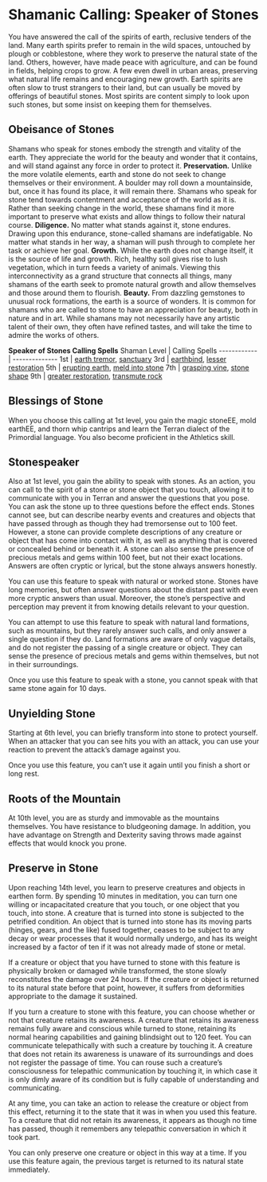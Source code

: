 # Shamanic Calling: Speaker of Stones
You have answered the call of the spirits of earth, reclusive tenders of the land. Many earth spirits prefer to remain in the wild spaces, untouched by plough or cobblestone, where they work to preserve the natural state of the land. Others, however, have made peace with agriculture, and can be found in fields, helping crops to grow. A few even dwell in urban areas, preserving what natural life remains and encouraging new growth. Earth spirits are often slow to trust strangers to their land, but can usually be moved by offerings of beautiful stones. Most spirits are content simply to look upon such stones, but some insist on keeping them for themselves.

## Obeisance of Stones
Shamans who speak for stones embody the strength and vitality of the earth. They appreciate the world for the beauty and wonder that it contains, and will stand against any force in order to protect it.
**Preservation.** Unlike the more volatile elements, earth and stone do not seek to change themselves or their environment. A boulder may roll down a mountainside, but, once it has found its place, it will remain there. Shamans who speak for stone tend towards contentment and acceptance of the world as it is. Rather than seeking change in the world, these shamans find it more important to preserve what exists and allow things to follow their natural course.
**Diligence.** No matter what stands against it, stone endures. Drawing upon this endurance, stone-called shamans are indefatigable. No matter what stands in her way, a shaman will push through to complete her task or achieve her goal.
**Growth.** While the earth does not change itself, it is the source of life and growth. Rich, healthy soil gives rise to lush vegetation, which in turn feeds a variety of animals. Viewing this interconnectivity as a grand structure that connects all things, many shamans of the earth seek to promote natural growth and allow themselves and those around them to flourish.
**Beauty.** From dazzling gemstones to unusual rock formations, the earth is a source of wonders. It is common for shamans who are called to stone to have an appreciation for beauty, both in nature and in art. While shamans may not necessarily have any artistic talent of their own, they often have refined tastes, and will take the time to admire the works of others.

**Speaker of Stones Calling Spells**
Shaman Level | Calling Spells
------------ | --------------
1st | [earth tremor](/Magic/Spells/earth-tremor.md), [sanctuary](/Magic/Spells/sanctuary.md)
3rd | [earthbind](/Magic/Spells/earthbind.md), [lesser restoration](/Magic/Spells/lesser-restoration.md)
5th | [erupting earth](/Magic/Spells/erupting-earth.md), [meld into stone](/Magic/Spells/meld-into-stone.md)
7th | [grasping vine](/Magic/Spells/grasping-vine.md), [stone shape](/Magic/Spells/stone-shape.md)
9th | [greater restoration](/Magic/Spells/greater-restoration.md), [transmute rock](/Magic/Spells/transmute-rock.md)

## Blessings of Stone
When you choose this calling at 1st level, you gain the magic stoneEE, mold earthEE, and thorn whip cantrips and learn the Terran dialect of the Primordial language. You also become proficient in the Athletics skill.

## Stonespeaker
Also at 1st level, you gain the ability to speak with stones. As an action, you can call to the spirit of a stone or stone object that you touch, allowing it to communicate with you in Terran and answer the questions that you pose. You can ask the stone up to three questions before the effect ends. Stones cannot see, but can describe nearby events and creatures and objects that have passed through as though they had tremorsense out to 100 feet. However, a stone can provide complete descriptions of any creature or object that has come into contact with it, as well as anything that is covered or concealed behind or beneath it. A stone can also sense the presence of precious metals and gems within 100 feet, but not their exact locations. Answers are often cryptic or lyrical, but the stone always answers honestly.

You can use this feature to speak with natural or worked stone. Stones have long memories, but often answer questions about the distant past with even more cryptic answers than usual. Moreover, the stone’s perspective and perception may prevent it from knowing details relevant to your question.

You can attempt to use this feature to speak with natural land formations, such as mountains, but they rarely answer such calls, and only answer a single question if they do. Land formations are aware of only vague details, and do not register the passing of a single creature or object. They can sense the presence of precious metals and gems within themselves, but not in their surroundings.  

Once you use this feature to speak with a stone, you cannot speak with that same stone again for 10 days.

## Unyielding Stone
Starting at 6th level, you can briefly transform into stone to protect yourself. When an attacker that you can see hits you with an attack, you can use your reaction to prevent the attack’s damage against you.

Once you use this feature, you can’t use it again until you finish a short or long rest.

## Roots of the Mountain
At 10th level, you are as sturdy and immovable as the mountains themselves. You have resistance to bludgeoning damage. In addition, you have advantage on Strength and Dexterity saving throws made against effects that would knock you prone.

## Preserve in Stone
Upon reaching 14th level, you learn to preserve creatures and objects in earthen form. By spending 10 minutes in meditation, you can turn one willing or incapacitated creature that you touch, or one object that you touch, into stone. A creature that is turned into stone is subjected to the petrified condition. An object that is turned into stone has its moving parts (hinges, gears, and the like) fused together, ceases to be subject to any decay or wear processes that it would normally undergo, and has its weight increased by a factor of ten if it was not already made of stone or metal.

If a creature or object that you have turned to stone with this feature is physically broken or damaged while transformed, the stone slowly reconstitutes the damage over 24 hours. If the creature or object is returned to its natural state before that point, however, it suffers from deformities appropriate to the damage it sustained.

If you turn a creature to stone with this feature, you can choose whether or not that creature retains its awareness. A creature that retains its awareness remains fully aware and conscious while turned to stone, retaining its normal hearing capabilities and gaining blindsight out to 120 feet. You can communicate telepathically with such a creature by touching it. A creature that does not retain its awareness is unaware of its surroundings and does not register the passage of time. You can rouse such a creature’s consciousness for telepathic communication by touching it, in which case it is only dimly aware of its condition but is fully capable of understanding and communicating.

At any time, you can take an action to release the creature or object from this effect, returning it to the state that it was in when you used this feature. To a creature that did not retain its awareness, it appears as though no time has passed, though it remembers any telepathic conversation in which it took part.

You can only preserve one creature or object in this way at a time. If you use this feature again, the previous target is returned to its natural state immediately.
